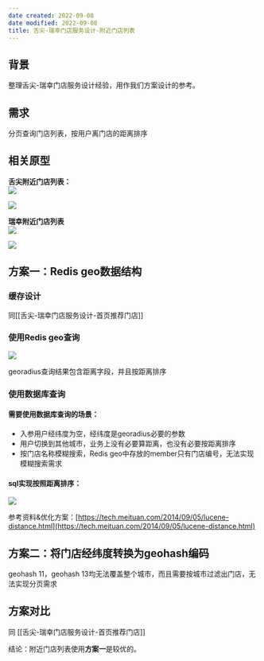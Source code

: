```yaml
---
date created: 2022-09-08
date modified: 2022-09-08
title: 舌尖-瑞幸门店服务设计-附近门店列表
---
```


## 背景

整理舌尖-瑞幸门店服务设计经验，用作我们方案设计的参考。

## 需求

分页查询门店列表，按用户离门店的距离排序

## 相关原型

**舌尖附近门店列表：**  
![](http://image.clickear.top/20220908181642.png)

![](http://wiki.qudian.com/download/attachments/72886093/image2022-8-16%2023%3A10%3A7.png?version=1&modificationDate=1660662608000&api=v2)

**瑞幸附近门店列表**  
![](http://image.clickear.top/20220908181649.png)

![](http://wiki.qudian.com/download/attachments/72886093/image2022-8-16%2023%3A11%3A48.png?version=1&modificationDate=1660662709000&api=v2)

## 方案一：Redis geo数据结构

### 缓存设计

同[[舌尖-瑞幸门店服务设计-首页推荐门店]]

### 使用Redis geo查询

![](http://image.clickear.top/20220908181711.png)

georadius查询结果包含距离字段，并且按距离排序

### 使用数据库查询

#### 需要使用数据库查询的场景：

- 入参用户经纬度为空，经纬度是georadius必要的参数
- 用户切换到其他城市，业务上没有必要算距离，也没有必要按距离排序
- 按门店名称模糊搜索，Redis geo中存放的member只有门店编号，无法实现模糊搜索需求

#### sql实现按照距离排序：

![](http://image.clickear.top/20220908181718.png)

参考资料&优化方案：[https://tech.meituan.com/2014/09/05/lucene-distance.html](https://tech.meituan.com/2014/09/05/lucene-distance.html)

## 方案二：将门店经纬度转换为geohash编码

geohash 11，geohash 13均无法覆盖整个城市，而且需要按城市过滤出门店，无法实现分页需求

## 方案对比

同 [[舌尖-瑞幸门店服务设计-首页推荐门店]]

结论：附近门店列表使用**方案一**是较优的。
